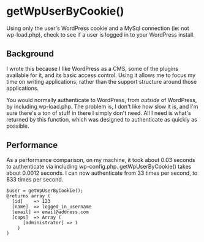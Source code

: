 # getWpUserByCookie()

Using only the user's WordPress cookie and a MySql connection (ie: not wp-load.php), check to see if a user is logged in to your WordPress install.

## Background

I wrote this because I like WordPress as a CMS, some of the plugins available for it, and its basic access control. Using it allows me to focus my time on writing applications, rather than the support structure around those applications.

You would normally authenticate to WordPress, from _outside_ of WordPress, by including wp-load.php. The problem is, I don't like how slow it is, and I'm sure there's a ton of stuff in there I simply don't need. All I need is what's returned by this function, which was designed to authenticate as quickly as possible.

## Performance

As a performance comparison, on my machine, it took about 0.03 seconds to authenticate via including wp-config.php. getWpUserByCookie() takes about 0.0012 seconds. I can now authenticate from 33 times per second, to 833 times per second.

	$user = getWpUserByCookie();
	@returns array (
	  [id]    => 123
	  [name]  => logged_in_username
	  [email] => email@address.com
	  [caps]  => Array (
	      [administrator] => 1
	    )
	)
